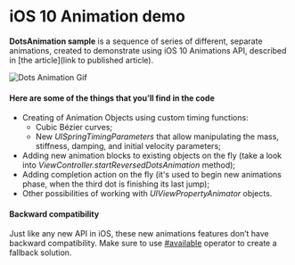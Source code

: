 # iOS 10 Animation demo

**DotsAnimation sample** is a sequence of series of different, separate animations, created to demonstrate using iOS 10 Animations API, described in [the article](link to published article).

![Dots Animation Gif](https://d3uepj124s5rcx.cloudfront.net/items/3W0h3s233t3Y1U3u3p0h/framed-demo-animation.gif?v=ca389f87 "Dots Animation")

 #### Here are some of the things that you’ll find in the code
 
 * Creating of Animation Objects using custom timing functions:
    * Cubic Bézier curves;
    * New *UISpringTimingParameters* that allow manipulating the mass, stiffness, damping, and initial velocity parameters;
 * Adding new animation blocks to existing objects on the fly (take a look into *ViewController.startReversedDotsAnimation* method);
 * Adding completion action on the fly (it's used to begin new animations phase, when the third dot is finishing its last jump);
 * Other possibilities of working with *UIViewPropertyAnimator* objects.
 
 #### Backward compatibility

Just like any new API in iOS, these new animations features don’t have backward compatibility. Make sure to use [#available](https://www.hackingwithswift.com/new-syntax-swift-2-availability-checking) operator to create a fallback solution.




